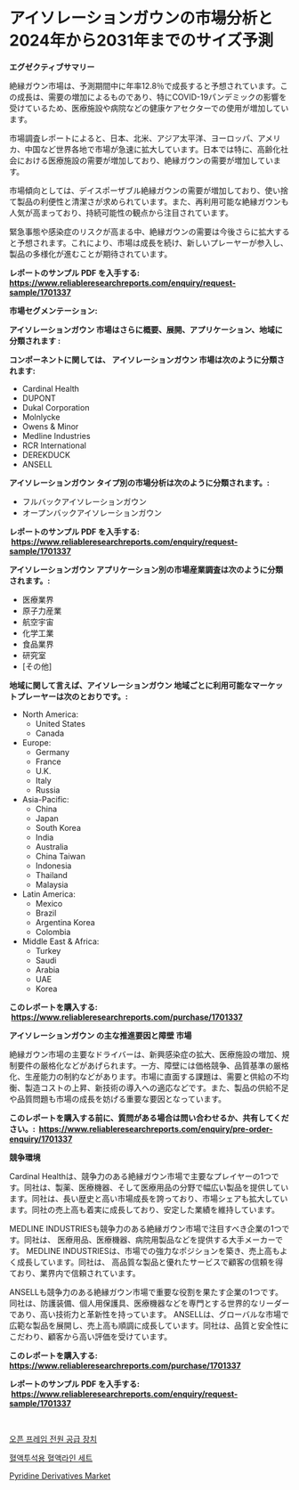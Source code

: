 <p><h1>アイソレーションガウンの市場分析と2024年から2031年までのサイズ予測</h1></p><p><strong>エグゼクティブサマリー</strong></p>
<p><p>絶縁ガウン市場は、予測期間中に年率12.8％で成長すると予想されています。この成長は、需要の増加によるものであり、特にCOVID-19パンデミックの影響を受けているため、医療施設や病院などの健康ケアセクターでの使用が増加しています。</p><p>市場調査レポートによると、日本、北米、アジア太平洋、ヨーロッパ、アメリカ、中国など世界各地で市場が急速に拡大しています。日本では特に、高齢化社会における医療施設の需要が増加しており、絶縁ガウンの需要が増加しています。</p><p>市場傾向としては、デイスポーザブル絶縁ガウンの需要が増加しており、使い捨て製品の利便性と清潔さが求められています。また、再利用可能な絶縁ガウンも人気が高まっており、持続可能性の観点から注目されています。</p><p>緊急事態や感染症のリスクが高まる中、絶縁ガウンの需要は今後さらに拡大すると予想されます。これにより、市場は成長を続け、新しいプレーヤーが参入し、製品の多様化が進むことが期待されています。</p></p>
<p><strong>レポートのサンプル PDF を入手する: <a href="https://www.reliableresearchreports.com/enquiry/request-sample/1701337">https://www.reliableresearchreports.com/enquiry/request-sample/1701337</a></strong></p>
<p><strong>市場セグメンテーション:</strong></p>
<p><strong> アイソレーションガウン 市場はさらに概要、展開、アプリケーション、地域に分類されます :</strong></p>
<p><strong>コンポーネントに関しては、 アイソレーションガウン 市場は次のように分類されます: &nbsp;</strong></p>
<p><ul><li>Cardinal Health</li><li>DUPONT</li><li>Dukal Corporation</li><li>Molnlycke</li><li>Owens & Minor</li><li>Medline Industries</li><li>RCR International</li><li>DEREKDUCK</li><li>ANSELL</li></ul></p>
<p><strong> アイソレーションガウン タイプ別の市場分析は次のように分類されます。:</strong></p>
<p><ul><li>フルバックアイソレーションガウン</li><li>オープンバックアイソレーションガウン</li></ul></p>
<p><strong>レポートのサンプル PDF を入手する: &nbsp;<a href="https://www.reliableresearchreports.com/enquiry/request-sample/1701337">https://www.reliableresearchreports.com/enquiry/request-sample/1701337</a></strong></p>
<p><strong> アイソレーションガウン アプリケーション別の市場産業調査は次のように分類されます。:</strong></p>
<p><ul><li>医療業界</li><li>原子力産業</li><li>航空宇宙</li><li>化学工業</li><li>食品業界</li><li>研究室</li><li>[その他]</li></ul></p>
<p><strong>地域に関して言えば、アイソレーションガウン 地域ごとに利用可能なマーケットプレーヤーは次のとおりです。:</strong></p>
<p><ul>
    <li>
        North America:
        <ul>
            <li>United States</li>
            <li>Canada</li>
        </ul>
    </li>
    <li>
        Europe:
        <ul>
            <li>Germany</li>
            <li>France</li>
            <li>U.K.</li>
            <li>Italy</li>
            <li>Russia</li>
        </ul>
    </li>
    <li>
        Asia-Pacific:
        <ul>
            <li>China</li>
            <li>Japan</li>
            <li>South Korea</li>
            <li>India</li>
            <li>Australia</li>
            <li>China Taiwan</li>
            <li>Indonesia</li>
            <li>Thailand</li>
            <li>Malaysia</li>
        </ul>
    </li>
    <li>
        Latin America:
        <ul>
            <li>Mexico</li>
            <li>Brazil</li>
            <li>Argentina Korea</li>
            <li>Colombia</li>
        </ul>
    </li>
    <li>
        Middle East & Africa:
        <ul>
            <li>Turkey</li>
            <li>Saudi</li>
            <li>Arabia</li>
            <li>UAE</li>
            <li>Korea</li>
        </ul>
    </li>
    </ul></p>
<p><strong>このレポートを購入する: &nbsp;<a href="https://www.reliableresearchreports.com/purchase/1701337">https://www.reliableresearchreports.com/purchase/1701337</a></strong></p>
<p><strong>アイソレーションガウン の主な推進要因と障壁 市場</strong></p>
<p><p>絶縁ガウン市場の主要なドライバーは、新興感染症の拡大、医療施設の増加、規制要件の厳格化などがあげられます。一方、障壁には価格競争、品質基準の厳格化、生産能力の制約などがあります。市場に直面する課題は、需要と供給の不均衡、製造コストの上昇、新技術の導入への適応などです。また、製品の供給不足や品質問題も市場の成長を妨げる重要な要因となっています。</p></p>
<p><strong>このレポートを購入する前に、質問がある場合は問い合わせるか、共有してください。:&nbsp; <a href="https://www.reliableresearchreports.com/enquiry/pre-order-enquiry/1701337">https://www.reliableresearchreports.com/enquiry/pre-order-enquiry/1701337</a></strong></p>
<p><strong>競争環境</strong></p>
<p><p>Cardinal Healthは、競争力のある絶縁ガウン市場で主要なプレイヤーの1つです。同社は、製薬、医療機器、そして医療用品の分野で幅広い製品を提供しています。同社は、長い歴史と高い市場成長を誇っており、市場シェアも拡大しています。同社の売上高も着実に成長しており、安定した業績を維持しています。</p><p>MEDLINE INDUSTRIESも競争力のある絶縁ガウン市場で注目すべき企業の1つです。同社は、 医療用品、医療機器、病院用製品などを提供する大手メーカーです。 MEDLINE INDUSTRIESは、市場での強力なポジションを築き、売上高もよく成長しています。同社は、 高品質な製品と優れたサービスで顧客の信頼を得ており、業界内で信頼されています。</p><p>ANSELLも競争力のある絶縁ガウン市場で重要な役割を果たす企業の1つです。同社は、防護装備、個人用保護具、医療機器などを専門とする世界的なリーダーであり、高い技術力と革新性を持っています。 ANSELLは、グローバルな市場で広範な製品を展開し、売上高も順調に成長しています。同社は、品質と安全性にこだわり、顧客から高い評価を受けています。</p></p>
<p><strong>このレポートを購入する: &nbsp; <a href="https://www.reliableresearchreports.com/purchase/1701337">https://www.reliableresearchreports.com/purchase/1701337</a></strong></p>
<p><strong>レポートのサンプル PDF を入手する: &nbsp;<a href="https://www.reliableresearchreports.com/enquiry/request-sample/1701337">https://www.reliableresearchreports.com/enquiry/request-sample/1701337</a></strong><strong></strong></p>
<p>&nbsp;</p>
<p><p><a href="https://github.com/sammyUltyylrich9067856/Market-Research-Report-List-1/blob/main/40608376782.md">오픈 프레임 전원 공급 장치</a></p><p><a href="https://github.com/Elenrrera7685/Market-Research-Report-List-1/blob/main/49299286781.md">혈액투석용 혈액라인 세트</a></p><p><a href="https://mire-aunt-385.notion.site/Global-Pyridine-Derivatives-Market-Size-and-Market-Trends-Insights-and-Projections-from-2024-to-203-9c354346a72c488e92cbf7b4e4e6ef8e">Pyridine Derivatives Market</a></p></p>